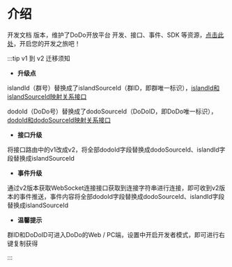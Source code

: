 # 介绍

开发文档 <Badge type="warning" text="v2" vertical="middle" /> 版本，维护了DoDo开放平台 开发、接口、事件、SDK 等资源，[点击此处](./start/development.md)，开启您的开发之旅吧！

:::tip
v1 到 v2 迁移须知

- **升级点**

islandId（群号）替换成了islandSourceId（群ID，即群唯一标识），[islandId和islandSourceId映射关系接口](./api/island.md#获取群列表)

dodoId（DoDo号）替换成了dodoSourceId（DoDoID，即DoDo唯一标识），[dodoId和dodoSourceId映射关系接口](./api/member.md#获取成员DoDo号映射列表)

- **接口升级**

将接口路由中的v1改成v2，将全部dodoId字段替换成dodoSourceId、islandId字段替换成islandSourceId

- **事件升级**

通过v2版本获取WebSocket连接接口获取到连接字符串进行连接，即可收到v2版本的事件推送，事件内容将全部dodoId字段替换成dodoSourceId、islandId字段替换成islandSourceId

- **温馨提示**

群ID和DoDoID可进入DoDo的Web / PC端，设置中开启开发者模式，即可进行右键复制获得

:::
